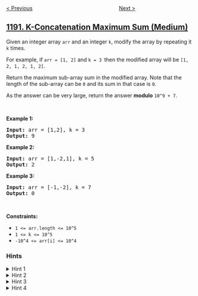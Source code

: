 <!--|This file generated by command(leetcode description); DO NOT EDIT.    |-->
<!--+----------------------------------------------------------------------+-->
<!--|@author    openset <openset.wang@gmail.com>                           |-->
<!--|@link      https://github.com/openset                                 |-->
<!--|@home      https://github.com/openset/leetcode                        |-->
<!--+----------------------------------------------------------------------+-->

[< Previous](https://github.com/openset/leetcode/tree/master/problems/reverse-substrings-between-each-pair-of-parentheses "Reverse Substrings Between Each Pair of Parentheses")
　　　　　　　　　　　　　　　　
[Next >](https://github.com/openset/leetcode/tree/master/problems/critical-connections-in-a-network "Critical Connections in a Network")

## [1191. K-Concatenation Maximum Sum (Medium)](https://leetcode.com/problems/k-concatenation-maximum-sum "K 次串联后最大子数组之和")

<p>Given an integer array <code>arr</code>&nbsp;and an integer <code>k</code>, modify the array by repeating it <code>k</code> times.</p>

<p>For example, if <code>arr&nbsp;= [1, 2]</code> and <code>k = 3 </code>then the modified array will be <code>[1, 2, 1, 2, 1, 2]</code>.</p>

<p>Return the maximum sub-array sum in the modified array. Note that the length of the sub-array can be <code>0</code>&nbsp;and its sum in that case is <code>0</code>.</p>

<p>As the answer can be very large, return the answer&nbsp;<strong>modulo</strong>&nbsp;<code>10^9 + 7</code>.</p>

<p>&nbsp;</p>
<p><strong>Example 1:</strong></p>

<pre>
<strong>Input:</strong> arr = [1,2], k = 3
<strong>Output:</strong> 9
</pre>

<p><strong>Example 2:</strong></p>

<pre>
<strong>Input:</strong> arr = [1,-2,1], k = 5
<strong>Output:</strong> 2
</pre>

<p><strong>Example 3:</strong></p>

<pre>
<strong>Input:</strong> arr = [-1,-2], k = 7
<strong>Output:</strong> 0
</pre>

<p>&nbsp;</p>
<p><strong>Constraints:</strong></p>

<ul>
	<li><code>1 &lt;= arr.length &lt;= 10^5</code></li>
	<li><code>1 &lt;= k &lt;= 10^5</code></li>
	<li><code>-10^4 &lt;= arr[i] &lt;= 10^4</code></li>
</ul>

### Hints
<details>
<summary>Hint 1</summary>
How to solve the problem for k=1 ?
</details>

<details>
<summary>Hint 2</summary>
Use Kadane's algorithm for k=1.
</details>

<details>
<summary>Hint 3</summary>
What are the possible cases for the answer ?
</details>

<details>
<summary>Hint 4</summary>
The answer is the maximum between, the answer for k=1, the sum of the whole array multiplied by k, or the maximum suffix sum plus the maximum prefix sum plus (k-2) multiplied by the whole array sum for k > 1.
</details>
